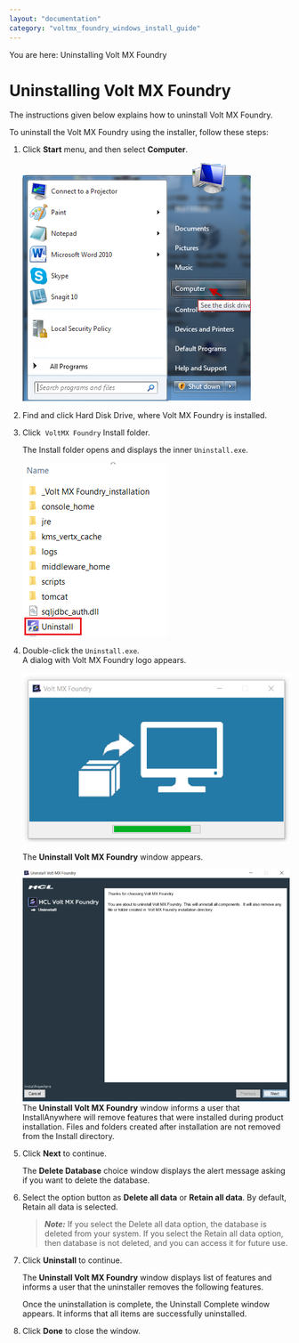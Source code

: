 ```yaml
---
layout: "documentation"
category: "voltmx_foundry_windows_install_guide"
---
```

                         

You are here: Uninstalling Volt MX Foundry

Uninstalling Volt MX Foundry
===========================

The instructions given below explains how to uninstall Volt MX Foundry.

To uninstall the Volt MX Foundry using the installer, follow these steps:

1.  Click **Start** menu, and then select **Computer**.
    
    ![](Resources/Images/Uninstall-1.png)
    
2.  Find and click Hard Disk Drive, where Volt MX Foundry is installed.
3.  Click  `VoltMX Foundry` Install folder.  
    
    The Install folder opens and displays the inner `Uninstall.exe`.
    
    ![](Resources/Images/Uninstall3.png)
    
4.  Double-click the `Uninstall.exe`.  
    A dialog with Volt MX Foundry logo appears.
    
    ![](Resources/Images/Install11_584x342.png)  
      
    The **Uninstall Volt MX Foundry** window appears.
    
    ![](Resources/Images/Uninstall4_603x477.png)  
    The **Uninstall Volt MX Foundry** window informs a user that InstallAnywhere will remove features that were installed during product installation. Files and folders created after installation are not removed from the Install directory.
    
5.  Click **Next** to continue.
    
    The **Delete Database** choice window displays the alert message asking if you want to delete the database.
    
6.  Select the option button as **Delete all data** or **Retain all data**. By default, Retain all data is selected.
    
    > **_Note:_** If you select the Delete all data option, the database is deleted from your system. If you select the Retain all data option, then database is not deleted, and you can access it for future use.
    
7.  Click **Uninstall** to continue.
    
    The **Uninstall Volt MX Foundry** window displays list of features and informs a user that the uninstaller removes the following features.
    
    Once the uninstallation is complete, the Uninstall Complete window appears. It informs that all items are successfully uninstalled.
    
8.  Click **Done** to close the window.
